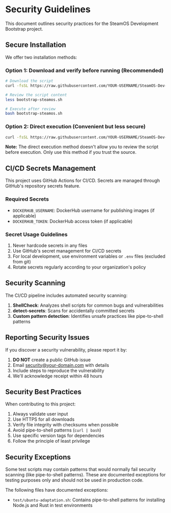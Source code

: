 # Security Guidelines

This document outlines security practices for the SteamOS Development Bootstrap project.

## Secure Installation

We offer two installation methods:

### Option 1: Download and verify before running (Recommended)

```bash
# Download the script
curl -fsSL https://raw.githubusercontent.com/YOUR-USERNAME/SteamOS-Dev-Bootstrap/main/bootstrap-steamos.sh -o bootstrap-steamos.sh

# Review the script content
less bootstrap-steamos.sh

# Execute after review
bash bootstrap-steamos.sh
```

### Option 2: Direct execution (Convenient but less secure)

```bash
curl -fsSL https://raw.githubusercontent.com/YOUR-USERNAME/SteamOS-Dev-Bootstrap/main/bootstrap-steamos.sh | bash
```

**Note:** The direct execution method doesn't allow you to review the script before execution. Only use this method if you trust the source.

## CI/CD Secrets Management

This project uses GitHub Actions for CI/CD. Secrets are managed through GitHub's repository secrets feature.

### Required Secrets

- `DOCKERHUB_USERNAME`: DockerHub username for publishing images (if applicable)
- `DOCKERHUB_TOKEN`: DockerHub access token (if applicable)

### Secret Usage Guidelines

1. Never hardcode secrets in any files
2. Use GitHub's secret management for CI/CD secrets
3. For local development, use environment variables or `.env` files (excluded from git)
4. Rotate secrets regularly according to your organization's policy

## Security Scanning

The CI/CD pipeline includes automated security scanning:

1. **ShellCheck**: Analyzes shell scripts for common bugs and vulnerabilities
2. **detect-secrets**: Scans for accidentally committed secrets
3. **Custom pattern detection**: Identifies unsafe practices like pipe-to-shell patterns

## Reporting Security Issues

If you discover a security vulnerability, please report it by:

1. **DO NOT** create a public GitHub issue
2. Email security@your-domain.com with details
3. Include steps to reproduce the vulnerability
4. We'll acknowledge receipt within 48 hours

## Security Best Practices

When contributing to this project:

1. Always validate user input
2. Use HTTPS for all downloads
3. Verify file integrity with checksums when possible
4. Avoid pipe-to-shell patterns (`curl | bash`)
5. Use specific version tags for dependencies
6. Follow the principle of least privilege

## Security Exceptions

Some test scripts may contain patterns that would normally fail security scanning (like pipe-to-shell patterns). These are documented exceptions for testing purposes only and should not be used in production code.

The following files have documented exceptions:
- `test/ubuntu-adaptation.sh`: Contains pipe-to-shell patterns for installing Node.js and Rust in test environments
